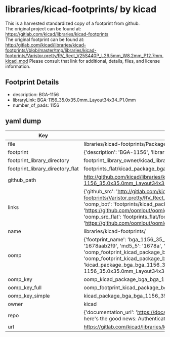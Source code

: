 # libraries/kicad-footprints/ by kicad  
This is a harvested standardized copy of a footprint from github.  
The original project can be found at:  
https://gitlab.com/kicad/libraries/kicad-footprints  
The original footprint can be found at:
http://gitlab.com/kicad/libraries/kicad-footprints//blob/master/tmp/libraries/kicad-footprints/Varistor.pretty/RV_Rect_V25S440P_L26.5mm_W8.2mm_P12.7mm.kicad_mod
Please consult that link for additional, details, files, and license information.  
## Footprint Details
* description: BGA-1156  
* libraryLink: BGA-1156_35.0x35.0mm_Layout34x34_P1.0mm  
* number_of_pads: 1156  
## yaml dump  
| Key | Value |  
| --- | --- |  
| file | libraries/kicad-footprints/Package_BGA.pretty/BGA-1156_35.0x35.0mm_Layout34x34_P1.0mm.kicad_mod |  
| footprint | {'description': 'BGA-1156', 'libraryLink': 'BGA-1156_35.0x35.0mm_Layout34x34_P1.0mm', 'number_of_pads': 1156} |  
| footprint_library_directory | footprint_library_owner/kicad_libraries/kicad-footprints/ |  
| footprint_library_directory_flat | footprints_flat/kicad_package_bga_bga_1156_35_0x35_0mm_layout34x34_p1_0mm/working |  
| github_path | http://github.com/kicad/libraries/kicad-footprints//blob/master/tmp/libraries/kicad-footprints/Package_BGA.pretty/BGA-1156_35.0x35.0mm_Layout34x34_P1.0mm.kicad_mod |  
| links | {'github_src': 'http://gitlab.com/kicad/libraries/kicad-footprints//blob/master/tmp/libraries/kicad-footprints/Varistor.pretty/RV_Rect_V25S440P_L26.5mm_W8.2mm_P12.7mm.kicad_mod', 'github_src_repo': 'https://gitlab.com/kicad/libraries/kicad-footprints', 'oomp_bot': 'footprints/kicad_package_bga_bga_1156_35_0x35_0mm_layout34x34_p1_0mm/working', 'oomp_bot_github': 'https://github.com/oomlout/oomlout_oomp_footprint_bot/tree/main/footprints/kicad_package_bga_bga_1156_35_0x35_0mm_layout34x34_p1_0mm/working', 'oomp_src_flat': 'footprints_flat/footprints_flat/kicad_package_bga_bga_1156_35_0x35_0mm_layout34x34_p1_0mm/working', 'oomp_src_flat_github': 'https://github.com/oomlout/oomlout_oomp_footprint_src/tree/main/footprints_flat/kicad_package_bga_bga_1156_35_0x35_0mm_layout34x34_p1_0mm/working'} |  
| name | libraries/kicad-footprints/ |  
| oomp | {'footprint_name': 'bga_1156_35_0x35_0mm_layout34x34_p1_0mm', 'library_name': 'package_bga', 'md5': '1678aab2f9b8fd88bee06e803116d290', 'md5_10': '1678aab2f9', 'md5_5': '1678a', 'md5_6': '1678aa', 'oomp_key': 'oomp_kicad_package_bga_bga_1156_35_0x35_0mm_layout34x34_p1_0mm', 'oomp_key_extra': 'oomp_footprint_kicad_package_bga_bga_1156_35_0x35_0mm_layout34x34_p1_0mm', 'oomp_key_full': 'oomp_footprint_kicad_package_bga_bga_1156_35_0x35_0mm_layout34x34_p1_0mm_1678aa', 'oomp_key_simple': 'kicad_package_bga_bga_1156_35_0x35_0mm_layout34x34_p1_0mm', 'original_filename': 'libraries/kicad-footprints/Package_BGA.pretty/BGA-1156_35.0x35.0mm_Layout34x34_P1.0mm.kicad_mod', 'owner_name': 'kicad'} |  
| oomp_key | oomp_kicad_package_bga_bga_1156_35_0x35_0mm_layout34x34_p1_0mm |  
| oomp_key_full | oomp_footprint_kicad_package_bga_bga_1156_35_0x35_0mm_layout34x34_p1_0mm |  
| oomp_key_simple | kicad_package_bga_bga_1156_35_0x35_0mm_layout34x34_p1_0mm |  
| owner | kicad |  
| repo | {'documentation_url': 'https://docs.github.com/rest/overview/resources-in-the-rest-api#rate-limiting', 'message': "API rate limit exceeded for 84.66.173.59. (But here's the good news: Authenticated requests get a higher rate limit. Check out the documentation for more details.)"} |  
| url | https://gitlab.com/kicad/libraries/kicad-footprints |  

